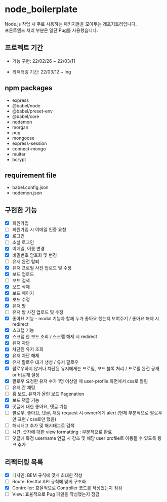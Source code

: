 # node_boilerplate

Node.js 작업 시 주로 사용하는 패키지들을 모아두는 레포지토리입니다.  
프론트엔드 처리 부분은 일단 Pug를 사용했습니다.

## 프로젝트 기간

- 기능 구현: 22/02/26 ~ 22/03/11

- 리팩터링 기간: 22/03/12 ~ ing

## npm packages

- express
- @babel/node
- @babel/preset-env
- @babel/core
- nodemon
- morgan
- pug
- mongoose
- express-session
- connect-mongo
- multer
- bcrypt

## requirement file

- babel.config.json
- nodemon.json

## 구현한 기능

- [x] 회원가입
- [ ] 회원가입 시 이메일 인증 요청
- [x] 로그인
- [ ] 소셜 로그인
- [x] 이메일, 이름 변경
- [x] 비밀번호 암호화 및 변경
- [ ] 유저 완전 탈퇴
- [x] 유저 프로필 사진 업로드 및 수정
- [x] 보드 업로드
- [ ] 보드 검색
- [x] 보드 삭제
- [x] 보드 페이지
- [x] 보드 수정
- [x] 유저 방
- [ ] 유저 방 사진 업로드 및 수정
- [x] 좋아요 기능 - modal 기능과 함께 누가 좋아요 했는지 보여주기 / 좋아요 해제 시 redirect
- [x] 스크랩 기능
- [x] 스크랩 한 보드 조회 / 스크랩 해제 시 redirect
- [x] 유저 차단
- [x] 차단된 유저 조회
- [x] 유저 차단 해제
- [x] 유저 팔로우 대기 생성 / 유저 팔로우
- [x] 팔로우하지 않거나 차단된 유저에게는 프로필, 보드 블록 처리 / 프로필 완전 공개 or 비공개 설정
- [x] 팔로우 요청한 유저 수가 1명 이상일 때 user-profile 화면에서 css로 알림
- [ ] 유저 간 채팅
- [ ] 홈 보드, 유저가 올린 보드 Pagenation
- [x] 보드 댓글 기능
- [x] 댓글에 대한 좋아요, 댓글 기능
- [ ] 팔로우, 좋아요, 댓글, 채팅 request 시 owner에게 alert (현재 부분적으로 팔로우만 표현 / css로만 했음)
- [ ] 해시태그 추가 및 해시태그로 검색
- [ ] 시간, 숫자에 대한 view formatting : 부분적으로 완료
- [ ] 댓글에 특정 username 언급 시 강조 및 해당 user profile로 이동될 수 있도록 링크 추가

## 리팩터링 목록

- [x] 디자인: BEM 규칙에 맞게 최대한 작성
- [ ] Route: Restful API 규칙에 맞게 구조화
- [x] Controller: 효율적으로 Controller 코드를 작성했는지 점검
- [ ] View: 효율적으로 Pug 파일을 작성했는지 점검
